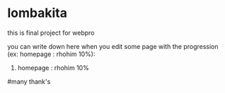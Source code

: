 # lombakita
this is final project for webpro

you can write down here when you edit some page with the progression (ex: homepage : rhohim 10%):

1. homepage : rhohim 10%

















#many thank's 
